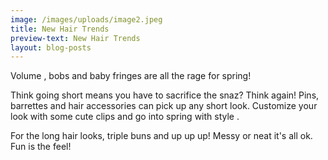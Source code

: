 ```yaml
---
image: /images/uploads/image2.jpeg
title: New Hair Trends
preview-text: New Hair Trends
layout: blog-posts
---
```

Volume , bobs and baby fringes are all the rage for spring! 

Think going short means you have to sacrifice the snaz? Think again! Pins, barrettes and hair accessories can pick up any short look. Customize your look with some cute clips and go into spring with style . 

For the long hair looks, triple buns and up up up! Messy or neat it's all ok. Fun is the feel!
